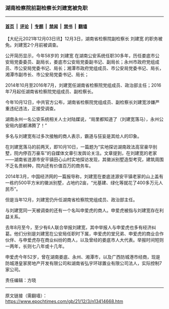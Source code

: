 ### 湖南检察院前副检察长刘建宽被免职

---

#### [首页](../../../..?n13414668) &nbsp;|&nbsp; [评论](../../../../../epoch-comment?n13414668) &nbsp;|&nbsp; [专题](../../../../../epoch-special?n13414668) &nbsp;|&nbsp; [禁闻](../../../../../epoch-news?n13414668) &nbsp;|&nbsp; [禁书](../../../../../books?n13414668) &nbsp;|&nbsp; [翻墙](https://github.com/gfw-breaker/nogfw/blob/master/README.md?n13414668)


<div class="post_content" id="artbody" itemprop="articleBody">
 <!-- article content begin -->
 <p>
  【大纪元2021年12月03日讯】12月3日，湖南省检察院副检察长
  <ok href="https://www.epochtimes.com/gb/tag/%E5%88%98%E5%BB%BA%E5%AE%BD.html">
   刘建宽
  </ok>
  的职务被免。刘建宽2个月前被调查。
 </p>
 <p>
  公开简历显示，今年58岁的
  <ok href="https://www.epochtimes.com/gb/tag/%E5%88%98%E5%BB%BA%E5%AE%BD.html">
   刘建宽
  </ok>
  在湖南公安系统任职30多年，历任娄底市公安局党委委员、副局长，娄底市公安局党委副书记、副局长；永州市政府党组成员、市公安局党委书记、局长；湘潭市政府党组成员、市公安局党委书记、局长，湘潭市副市长、市公安局党委书记、局长；
 </p>
 <p>
  2014年10月至2016年7月，刘建宽任湖南省检察院党组成员、政治部主任；2016年7月起任湖南省检察院党组成员、副检察长。
 </p>
 <p>
  今年10月12日，中共官方公布，湖南省检察院党组成员、副检察长刘建宽涉嫌严重违纪违法，正接受调查。
 </p>
 <p>
  湖南永州一名公安系统相关人士对陆媒说，“局里都知道了（刘建宽落马），永州公安局内部都沸腾了！”
 </p>
 <p>
  多名与刘建宽有过多次接触的商人表示，霸道与狂妄是其给人的印象。
 </p>
 <p>
  在刘建宽落马的前两天，即10月10日，一篇题为“实地探访湖南政法高官豪华别墅，院内停百万豪车”的自媒体文章引发舆论关注。文章提到，在刘建宽的老家——湖南省涟源市安平镇田心山村实地探访发现，其徽派别墅造型考究，建筑周围不乏名贵树种，院内还有价值百万的商务车。
 </p>
 <p>
  2014年3月，中国经济网的一篇报导称，刘建宽在娄底涟源安平镇老家的山上盖有一栋约500平方米的徽派别墅，占地约2亩，“光基建、绿化等就花了400多万元人民币”。
 </p>
 <p>
  但是当年12月，刘建宽仍升任湖南省检察院党组成员、政治部主任。
 </p>
 <p>
  与刘建宽同一天被调查的还有一个名叫申爱虎的商人。申爱虎被指与刘建宽存在利益关系。
 </p>
 <p>
  去年8月至今，至少有6人联合举报刘建宽，其中举报人与申爱虎也多有经济纠葛。他们分别是刘建宽在公安局任职时下属，申爱虎的堂兄弟、申爱虎的商业合作伙伴、与申爱虎存在商业纠纷的商人，以及曾经的娄底市人大代表。举报时间短则一两年，长则七八年或十几年。
 </p>
 <p>
  申爱虎今年52岁，曾在湖南娄底、永州、湘潭市，以及广西防城港市经商，现是防城港皇家房地产开发有限公司和湖南省弘宇环球置业有限公司法人，实际控制7家公司。
 </p>
 <p>
  责任编辑：方晓
 </p>
 <!-- article content end -->
 <div id="below_article_ad">
 </div>
</div>


---

原文链接（需翻墙）：https://www.epochtimes.com/gb/21/12/3/n13414668.htm